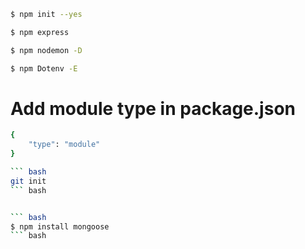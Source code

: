 ``` bash
$ npm init --yes
```
``` bash
$ npm express
```
``` bash
$ npm nodemon -D
```
``` bash
$ npm Dotenv -E
```

# Add module type in package.json

``` bash
{
    "type": "module"
}

``` bash
git init
``` bash


``` bash
$ npm install mongoose
``` bash